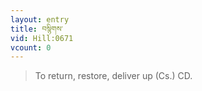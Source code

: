 ```yaml
---
layout: entry
title: བསྙིགས་
vid: Hill:0671
vcount: 0
---
```

> To return, restore, deliver up (Cs\.) CD\.

